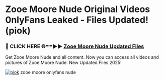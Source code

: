 # Zooe Moore Nude Original Videos 0nlyFans Leaked - Files Updated! (piok)

<h3>🔴 CLICK HERE 🌐==►► <a href="https://tinyurl.com/5h6xmrr3" rel="nofollow">Zooe Moore Nude Updated Files</a></h3>

Get Zooe Moore Nude and all content. Now you can access all videos and pictures of Zooe Moore Nude. New Updated Files 2025!

[![piok](https://i.imgur.com/KVD873Z.gif)](https://tinyurl.com/5h6xmrr3)
zooe moore onlyfans nude
